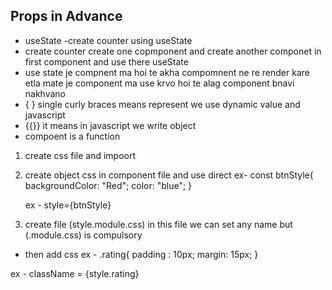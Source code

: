 <!-- # React + Vite

This template provides a minimal setup to get React working in Vite with HMR and some ESLint rules.

Currently, two official plugins are available:

- [@vitejs/plugin-react](https://github.com/vitejs/vite-plugin-react/blob/main/packages/plugin-react) uses [Babel](https://babeljs.io/) for Fast Refresh
- [@vitejs/plugin-react-swc](https://github.com/vitejs/vite-plugin-react/blob/main/packages/plugin-react-swc) uses [SWC](https://swc.rs/) for Fast Refresh

## Expanding the ESLint configuration

If you are developing a production application, we recommend using TypeScript with type-aware lint rules enabled. Check out the [TS template](https://github.com/vitejs/vite/tree/main/packages/create-vite/template-react-ts) for information on how to integrate TypeScript and [`typescript-eslint`](https://typescript-eslint.io) in your project. -->

## Props in Advance

- useState
  -create counter using useState
- create counter create one copmponent and create another componet in first component and use there useState
- use state je compnent ma hoi te akha compomnent ne re render kare etla mate je component ma use krvo hoi te alag component bnavi nakhvano
- { } single curly braces means represent we use dynamic value and javascript
- {{}} it means in javascript we write object
- compoent is a function

<!-- 3 ways we use css -->

1. create css file and impoort

2. create object css in component file and use direct
   ex-
   const btnStyle{
   backgroundColor: "Red";
   color: "blue";
   }

   <!-- use in element : -->

   ex - style={btnStyle}

3. create file (style.module.css) in this file we can set any name but (.module.css) is compulsory

- then add css
  ex -
  .rating{
  padding : 10px;
  margin: 15px;
  }

 <!-- - then import this file where u want use  in element  and u dont use in className between dashed  (rating - data ) like this u can use Camel Case-->

ex - className = {style.rating}
